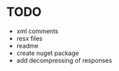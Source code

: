 # TODO

* xml comments
* resx files
* readme
* create nuget package
* add decompressing of responses
